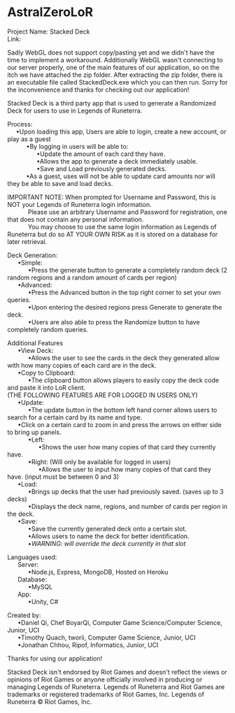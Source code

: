 # AstralZeroLoR
Project Name: Stacked Deck <br />
Link: <br />

Sadly WebGL does not support copy/pasting yet and we didn't have the time to implement a workaround. Additionally WebGL wasn't connecting to our server properly, one of the main features of our application, so on the itch we have attached the zip folder. After extracting the zip folder, there is an executable file called StackedDeck.exe which you can then run. Sorry for the inconvenience and thanks for checking out our application!<br />

Stacked Deck is a third party app that is used to generate a Randomized Deck for users to use in Legends of Runeterra.<br />

Process:<br />
&nbsp; &nbsp; &nbsp;•Upon loading this app, Users are able to login, create a new account, or play as a guest<br />
&nbsp; &nbsp; &nbsp; &nbsp; &nbsp; &nbsp;•By logging in users will be able to:<br />
&nbsp; &nbsp; &nbsp; &nbsp; &nbsp; &nbsp; &nbsp; &nbsp; &nbsp;•Update the amount of each card they have.<br />
&nbsp; &nbsp; &nbsp; &nbsp; &nbsp; &nbsp; &nbsp; &nbsp; &nbsp;•Allows the app to generate a deck immediately usable.<br />
&nbsp; &nbsp; &nbsp; &nbsp; &nbsp; &nbsp; &nbsp; &nbsp; &nbsp;•Save and Load previously generated decks.<br />
&nbsp; &nbsp; &nbsp; &nbsp; &nbsp; &nbsp;•As a guest, uses will not be able to update card amounts nor will they be able to save and load decks.<br />

IMPORTANT NOTE: When prompted for Username and Password, this is NOT your Legends of Runeterra login information.<br />
&nbsp; &nbsp; &nbsp; &nbsp; &nbsp; &nbsp; Please use an arbitrary Username and Password for registration, one that does not contain any personal information.<br />
&nbsp; &nbsp; &nbsp; &nbsp; &nbsp; &nbsp; You may choose to use the same login information as Legends of Runeterra but do so AT YOUR OWN RISK as it is stored on a database for later retrieval.<br />

Deck Generation: <br />
&nbsp; &nbsp; &nbsp; •Simple: <br />
&nbsp; &nbsp; &nbsp; &nbsp; &nbsp; &nbsp; •Press the generate button to generate a completely random deck (2 random regions and a random amount of cards per region)<br />
&nbsp; &nbsp; &nbsp; •Advanced: <br />
&nbsp; &nbsp; &nbsp; &nbsp; &nbsp; &nbsp; •Press the Advanced button in the top right corner to set your own queries. <br />
&nbsp; &nbsp; &nbsp; &nbsp; &nbsp; &nbsp; •Upon entering the desired regions press Generate to generate the deck. <br />
&nbsp; &nbsp; &nbsp; &nbsp; &nbsp; &nbsp; •Users are also able to press the Randomize button to have completely random queries.<br />

Additional Features<br />
&nbsp; &nbsp; &nbsp; •View Deck:<br />
&nbsp; &nbsp; &nbsp; &nbsp; &nbsp; &nbsp; •Allows the user to see the cards in the deck they generated allow with how many copies of each card are in the deck.<br />
&nbsp; &nbsp; &nbsp; •Copy to Clipboard:<br />
&nbsp; &nbsp; &nbsp; &nbsp; &nbsp; &nbsp; •The clipboard button allows players to easily copy the deck code and paste it into LoR client.<br />
(THE FOLLOWING FEATURES ARE FOR LOGGED IN USERS ONLY)<br />
&nbsp; &nbsp; &nbsp; •Update:<br />
&nbsp; &nbsp; &nbsp; &nbsp; &nbsp; &nbsp; •The update button in the bottom left hand corner allows users to search for a certain card by its name and type.<br />
&nbsp; &nbsp; &nbsp; •Click on a certain card to zoom in and press the arrows on either side to bring up panels.<br />
&nbsp; &nbsp; &nbsp; &nbsp; &nbsp; &nbsp; •Left:<br />
&nbsp; &nbsp; &nbsp; &nbsp; &nbsp; &nbsp; &nbsp; &nbsp; &nbsp; •Shows the user how many copies of that card they currently have.<br />
&nbsp; &nbsp; &nbsp; &nbsp; &nbsp; &nbsp; •Right: (Will only be available for logged in users)<br />
&nbsp; &nbsp; &nbsp; &nbsp; &nbsp; &nbsp; &nbsp; &nbsp; &nbsp; •Allows the user to input how many copies of that card they have. (input must be between 0 and 3)<br />
&nbsp; &nbsp; &nbsp; •Load: <br />
&nbsp; &nbsp; &nbsp; &nbsp; &nbsp; &nbsp; •Brings up decks that the user had previously saved. (saves up to 3 decks)<br />
&nbsp; &nbsp; &nbsp; &nbsp; &nbsp; &nbsp; •Displays the deck name, regions, and number of cards per region in the deck.<br />
&nbsp; &nbsp; &nbsp; •Save: <br />
&nbsp; &nbsp; &nbsp; &nbsp; &nbsp; &nbsp; •Save the currently generated deck onto a certain slot.<br />
&nbsp; &nbsp; &nbsp; &nbsp; &nbsp; &nbsp; •Allows users to name the deck for better identification.<br />
&nbsp; &nbsp; &nbsp; &nbsp; &nbsp; &nbsp; •*WARNING: will override the deck currently in that slot*<br />

Languages used: <br />
&nbsp; &nbsp; &nbsp; Server:<br />
&nbsp; &nbsp; &nbsp; &nbsp; &nbsp; &nbsp; •Node.js, Express, MongoDB, Hosted on Heroku<br />
&nbsp; &nbsp; &nbsp; Database: <br />
&nbsp; &nbsp; &nbsp; &nbsp; &nbsp; &nbsp; •MySQL<br />
&nbsp; &nbsp; &nbsp; App:<br />
&nbsp; &nbsp; &nbsp; &nbsp; &nbsp; &nbsp; •Unity, C#<br />

Created by:<br />
&nbsp; &nbsp; &nbsp; •Daniel Qi, Chef BoyarQi, Computer Game Science/Computer Science, Junior, UCI<br />
&nbsp; &nbsp; &nbsp; •Timothy Quach, tworii, Computer Game Science, Junior, UCI<br />
&nbsp; &nbsp; &nbsp; •Jonathan Chhou, Ripof, Informatics, Junior, UCI<br />

Thanks for using our application!<br />



Stacked Deck isn't endorsed by Riot Games and doesn't reflect the views or opinions of Riot Games or anyone officially involved in producing or managing Legends of Runeterra. Legends of Runeterra and Riot Games are trademarks or registered trademarks of Riot Games, Inc. Legends of Runeterra © Riot Games, Inc.
